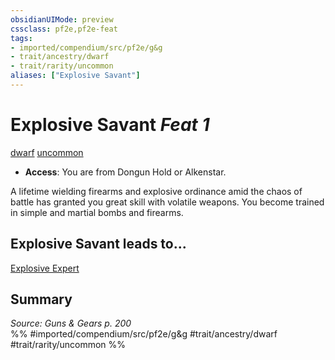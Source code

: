 ```yaml
---
obsidianUIMode: preview
cssclass: pf2e,pf2e-feat
tags:
- imported/compendium/src/pf2e/g&g
- trait/ancestry/dwarf
- trait/rarity/uncommon
aliases: ["Explosive Savant"]
---
```

# Explosive Savant  *Feat 1*  
[dwarf](dwarf.md)  [uncommon](uncommon.md)  

- **Access**: You are from Dongun Hold or Alkenstar.

A lifetime wielding firearms and explosive ordinance amid the chaos of battle has granted you great skill with volatile weapons. You become trained in simple and martial bombs and firearms.

## Explosive Savant leads to...

[Explosive Expert](explosive-expert-g-g.md)

## Summary

*Source: Guns & Gears p. 200*  
%% #imported/compendium/src/pf2e/g&g #trait/ancestry/dwarf #trait/rarity/uncommon %%